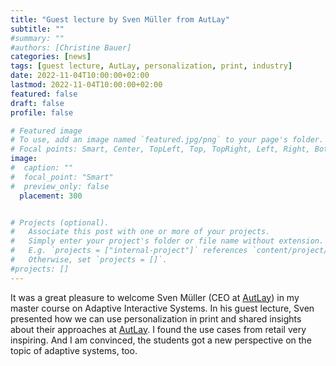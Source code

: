 ```yaml
---
title: "Guest lecture by Sven Müller from AutLay"
subtitle: ""
#summary: ""
#authors: [Christine Bauer]
categories: [news]
tags: [guest lecture, AutLay, personalization, print, industry]
date: 2022-11-04T10:00:00+02:00
lastmod: 2022-11-04T10:00:00+02:00
featured: false
draft: false
profile: false

# Featured image
# To use, add an image named `featured.jpg/png` to your page's folder.
# Focal points: Smart, Center, TopLeft, Top, TopRight, Left, Right, BottomLeft, Bottom, BottomRight.
image:
#  caption: ""
#  focal_point: "Smart"
#  preview_only: false
  placement: 300


# Projects (optional).
#   Associate this post with one or more of your projects.
#   Simply enter your project's folder or file name without extension.
#   E.g. `projects = ["internal-project"]` references `content/project/deep-learning/index.md`.
#   Otherwise, set `projects = []`.
#projects: []
---
```


It was a great pleasure to welcome Sven Müller (CEO at [AutLay](https://www.autlay.com)) in my master course on Adaptive Interactive Systems. In his guest lecture, Sven presented how we can use personalization in print and shared insights about their approaches at [AutLay](https://www.autlay.com). I found the use cases from retail very inspiring. And I am convinced, the students got a new perspective on the topic of adaptive systems, too.

